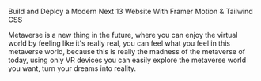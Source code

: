 Build and Deploy a Modern Next 13 Website With Framer Motion & Tailwind CSS

Metaverse is a new thing in the future, where you can enjoy the virtual world by feeling like it's really real, you can feel what you feel in this metaverse world, because this is really the madness of the metaverse of today, using only VR devices you can easily explore the metaverse world you want, turn your dreams into reality.